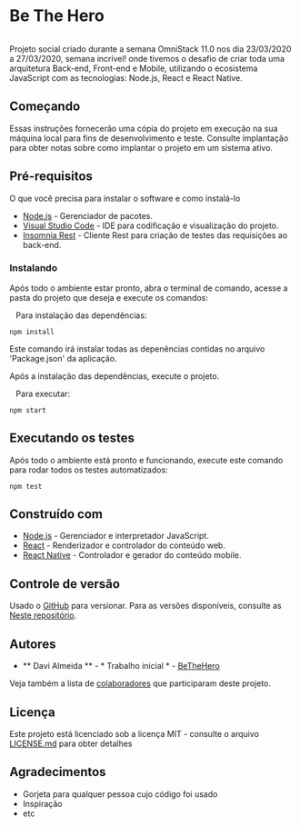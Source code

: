 # Be The Hero

<img scr="bethehero.jpg" />

Projeto social criado durante a semana OmniStack 11.0 nos dia 23/03/2020 a 27/03/2020, semana incrível! onde tivemos o desafio de criar toda uma arquitetura Back-end, Front-end e Mobile, utilizando o ecosistema JavaScript com as tecnologias: Node.js, React e React Native.

## Começando

Essas instruções fornecerão uma cópia do projeto em execução na sua máquina local para fins de desenvolvimento e teste. Consulte implantação para obter notas sobre como implantar o projeto em um sistema ativo.

## Pré-requisitos

O que você precisa para instalar o software e como instalá-lo

* [Node.js](https://nodejs.org/en/) - Gerenciador de pacotes.
* [Visual Studio Code](https://code.visualstudio.com/) - IDE para codificação e visualização do projeto.
* [Insomnia Rest](https://insomnia.rest/) - Cliente Rest para criação de testes das requisições ao back-end.
 
### Instalando

Após todo o ambiente estar pronto, abra o terminal de comando, acesse a pasta do projeto que deseja e execute os comandos:

`` ``
Para instalação das dependências:
`` ``
```
npm install
```
Este comando irá instalar todas as depenências contidas no arquivo 'Package.json' da aplicação.

Após a instalação das dependências, execute o projeto.

`` ``
Para executar:
`` ``
```
npm start
```

## Executando os testes

Após todo o ambiente está pronto e funcionando, execute este comando para rodar todos os testes automatizados:

```
npm test
```

## Construído com

* [Node.js](https://nodejs.org/en/) - Gerenciador e interpretador JavaScript.
* [React](https://pt-br.reactjs.org/) - Renderizador e controlador do conteúdo web.
* [React Native](https://reactnative.dev/) - Controlador e gerador do conteúdo mobile.


## Controle de versão

Usado o  [GitHub](https://github.com/) para versionar. Para as versões disponíveis, consulte as [Neste repositório](https://github.com/davijalmeida83/BeTheHero).

## Autores

* ** Davi Almeida ** - * Trabalho inicial * - [BeTheHero](https://github.com/davijalmeida83/BeTheHero)

Veja também a lista de [colaboradores](https://github.com/davijalmeida83/bethehero/contributors) que participaram deste projeto.

## Licença

Este projeto está licenciado sob a licença MIT - consulte o arquivo [LICENSE.md](https://raw.githubusercontent.com/davijalmeida83/BeTheHero/master/LICENSE) para obter detalhes

## Agradecimentos

* Gorjeta para qualquer pessoa cujo código foi usado
* Inspiração
* etc

